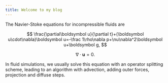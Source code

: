 ```yaml
---
title: Welcome to my blog
---
```


The Navier-Stoke equations for incompressible fluids are

$$
\frac{\partial\boldsymbol u}{\partial t}+(\boldsymbol u\cdot\nabla)\boldsymbol u=-\frac 1\rho\nabla p+\nu\nabla^2\boldsymbol u+\boldsymbol g,
$$

$$
\nabla\cdot\boldsymbol u=0.
$$

In fluid simulations, we usually solve this equation with an operator splitting scheme, leading to an algorithm with advection, adding outer forces, projection and diffuse steps.
